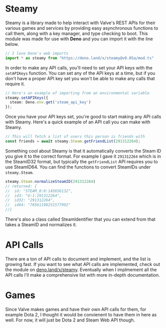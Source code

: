 # Steamy
Steamy is a library made to help interact with Valve's REST APIs for their various games and services by providing easy asynchronous functions to call them, along with a key manager, and type checking to boot. This module was made for use with ____Deno____ and you can import it with the line below.
```ts
// I love Deno's web imports
import * as steamy from "https://deno.land/x/steamy@v0.05a/mod.ts"
```
In order to make any API calls, you'll need to set your API keys with the `setAPIKeys` function. You can set any of the API keys at a time, but if you don't have a proper API key set you won't be able to make any calls that require it.
```ts
// Here's an example of importing from an environmental variable
steamy.setAPIKeys({
  steam: Deno.env.get('steam_api_key')
});
```
Once you have your API keys set, you're good to start making any API calls with Steamy. Here's a quick example of an API call you can make with Steamy.
```ts
// This will fetch a list of users this person is friends with
const friends = await steamy.Steam.getFriendList(291312264);
```
Something cool about Steamy is that it automatically converts the Steam ID you give it to the correct format. For example I gave it `291312264` which is in the SteamID32 format, but typically the `getFriendList` API requires you to use SteamID64. You can find the functions to convert SteamIDs under `steamy.Steam`.
```ts
steamy.Steam.normalizeSteamID(291312264)
// returned: {
//  id: "STEAM_0:0:145656132",
//  id3: "U:1:291312264",
//  id32: "291312264",
//  id64: "76561198251577992"
//}
```
There's also a class called SteamIdentifier that you can extend from that takes a SteamID and normalizes it.

# API Calls
There are a ton of API calls to document and implement, and the list is growing fast. If you want to see what API calls are implemented, check out the module on [deno.land/x/steamy](https://deno.land/x/steamy). Eventually when I implmement all the API calls I'll make a comprehensive list with more in-depth documentation.

# Games
Since Valve makes games and have their own API calls for them, for example Dota 2, I thought it would be convienent to have them in here as well. For now, it will just be Dota 2 and Steam Web API though.